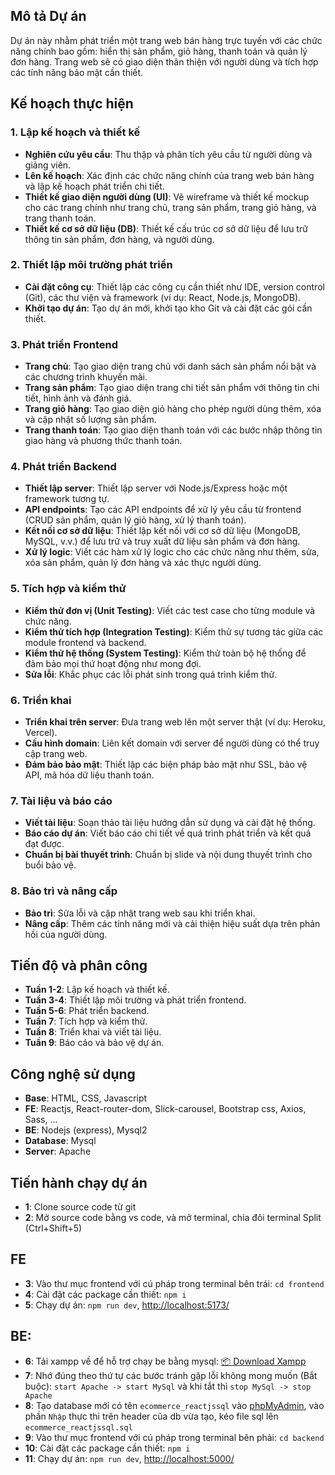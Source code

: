 ## Mô tả Dự án
Dự án này nhằm phát triển một trang web bán hàng trực tuyến với các chức năng chính bao gồm: hiển thị sản phẩm, giỏ hàng, thanh toán và quản lý đơn hàng. Trang web sẽ có giao diện thân thiện với người dùng và tích hợp các tính năng bảo mật cần thiết.

## Kế hoạch thực hiện

### 1. Lập kế hoạch và thiết kế
- **Nghiên cứu yêu cầu**: Thu thập và phân tích yêu cầu từ người dùng và giảng viên.
- **Lên kế hoạch**: Xác định các chức năng chính của trang web bán hàng và lập kế hoạch phát triển chi tiết.
- **Thiết kế giao diện người dùng (UI)**: Vẽ wireframe và thiết kế mockup cho các trang chính như trang chủ, trang sản phẩm, trang giỏ hàng, và trang thanh toán.
- **Thiết kế cơ sở dữ liệu (DB)**: Thiết kế cấu trúc cơ sở dữ liệu để lưu trữ thông tin sản phẩm, đơn hàng, và người dùng.

### 2. Thiết lập môi trường phát triển
- **Cài đặt công cụ**: Thiết lập các công cụ cần thiết như IDE, version control (Git), các thư viện và framework (ví dụ: React, Node.js, MongoDB).
- **Khởi tạo dự án**: Tạo dự án mới, khởi tạo kho Git và cài đặt các gói cần thiết.

### 3. Phát triển Frontend
- **Trang chủ**: Tạo giao diện trang chủ với danh sách sản phẩm nổi bật và các chương trình khuyến mãi.
- **Trang sản phẩm**: Tạo giao diện trang chi tiết sản phẩm với thông tin chi tiết, hình ảnh và đánh giá.
- **Trang giỏ hàng**: Tạo giao diện giỏ hàng cho phép người dùng thêm, xóa và cập nhật số lượng sản phẩm.
- **Trang thanh toán**: Tạo giao diện thanh toán với các bước nhập thông tin giao hàng và phương thức thanh toán.

### 4. Phát triển Backend
- **Thiết lập server**: Thiết lập server với Node.js/Express hoặc một framework tương tự.
- **API endpoints**: Tạo các API endpoints để xử lý yêu cầu từ frontend (CRUD sản phẩm, quản lý giỏ hàng, xử lý thanh toán).
- **Kết nối cơ sở dữ liệu**: Thiết lập kết nối với cơ sở dữ liệu (MongoDB, MySQL, v.v.) để lưu trữ và truy xuất dữ liệu sản phẩm và đơn hàng.
- **Xử lý logic**: Viết các hàm xử lý logic cho các chức năng như thêm, sửa, xóa sản phẩm, quản lý đơn hàng và xác thực người dùng.

### 5. Tích hợp và kiểm thử
- **Kiểm thử đơn vị (Unit Testing)**: Viết các test case cho từng module và chức năng.
- **Kiểm thử tích hợp (Integration Testing)**: Kiểm thử sự tương tác giữa các module frontend và backend.
- **Kiểm thử hệ thống (System Testing)**: Kiểm thử toàn bộ hệ thống để đảm bảo mọi thứ hoạt động như mong đợi.
- **Sửa lỗi**: Khắc phục các lỗi phát sinh trong quá trình kiểm thử.

### 6. Triển khai
- **Triển khai trên server**: Đưa trang web lên một server thật (ví dụ: Heroku, Vercel).
- **Cấu hình domain**: Liên kết domain với server để người dùng có thể truy cập trang web.
- **Đảm bảo bảo mật**: Thiết lập các biện pháp bảo mật như SSL, bảo vệ API, mã hóa dữ liệu thanh toán.

### 7. Tài liệu và báo cáo
- **Viết tài liệu**: Soạn thảo tài liệu hướng dẫn sử dụng và cài đặt hệ thống.
- **Báo cáo dự án**: Viết báo cáo chi tiết về quá trình phát triển và kết quả đạt được.
- **Chuẩn bị bài thuyết trình**: Chuẩn bị slide và nội dung thuyết trình cho buổi bảo vệ.

### 8. Bảo trì và nâng cấp
- **Bảo trì**: Sửa lỗi và cập nhật trang web sau khi triển khai.
- **Nâng cấp**: Thêm các tính năng mới và cải thiện hiệu suất dựa trên phản hồi của người dùng.

## Tiến độ và phân công
- **Tuần 1-2**: Lập kế hoạch và thiết kế.
- **Tuần 3-4**: Thiết lập môi trường và phát triển frontend.
- **Tuần 5-6**: Phát triển backend.
- **Tuần 7**: Tích hợp và kiểm thử.
- **Tuần 8**: Triển khai và viết tài liệu.
- **Tuần 9**: Báo cáo và bảo vệ dự án.

## Công nghệ sử dụng
- **Base**: HTML, CSS, Javascript
- **FE**: Reactjs, React-router-dom, Slick-carousel, Bootstrap css, Axios, Sass, ...
- **BE**: Nodejs (express), Mysql2
- **Database**: Mysql
- **Server**: Apache

## Tiến hành chạy dự án
- **1**: Clone source code từ git
- **2**: Mở source code bằng vs code, và mở terminal, chia đôi terminal Split (Ctrl+Shift+5)
## FE
- **3**: Vào thư mục frontend với cú pháp trong terminal bên trái: `cd frontend`
- **4**: Cài đặt các package cần thiết: `npm i`
- **5**: Chạy dự án: `npm run dev`, [http://localhost:5173/](http://localhost:5173/)
## BE:
- **6**: Tải xampp về để hỗ trợ chạy be bằng mysql: [📦 Download Xampp](https://www.apachefriends.org/download.html)
- **7**: Nhớ đúng theo thứ tự các bước tránh gặp lỗi không mong muốn (Bắt buộc): `start Apache -> start MySql` và khi tắt thì `stop MySql -> stop Apache`
- **8**: Tạo database mới có tên `ecommerce_reactjssql` vào [phpMyAdmin](http://localhost/phpmyadmin/index.php), vào phần `Nhập` thực thi trên header của db vừa tạo, kéo file sql lên `ecommerce_reactjssql.sql`
- **9**: Vào thư mục frontend với cú pháp trong terminal bên phải: `cd backend`
- **10**: Cài đặt các package cần thiết: `npm i`
- **11**: Chạy dự án: `npm run dev`, [http://localhost:5000/](http://localhost:5000/)
